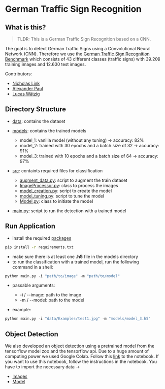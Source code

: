 # German Traffic Sign Recognition


## What is this?
> TLDR: This is a German Traffic Sign Recognition based on a CNN.

The goal is to detect German Traffic Signs using a Convolutional Neural Network (CNN). Therefore we use the [German Traffic Sign Recognition Benchmark](http://benchmark.ini.rub.de/?section=gtsrb&subsection=dataset) which consists of 43 different classes (traffic signs) with 39.209 training images and 12.630 test images.

Contributors:
  - [Nicholas Link](https://github.com/Nicho-Link)
  - [Alexander Paul](https://github.com/alexx1374)
  - [Lucas Wätzig](https://github.com/LWaetzig)

## Directory Structure
- [data](data): contains the dataset
- [models](models): contains the trained models
  - model_1: vanilla model (without any tuning) -> accuracy: 82%
  - model_2: trained with 30 epochs and a batch size of 32 -> accuracy: 91%
  - model_3: trained with 10 epochs and a batch size of 64 -> accuracy: 97%
- [src](src): containts required files for classification
  - [augment_data.py](src/augment_data.py): script to augment the train dataset
  - [ImageProcessor.py](src/ImageProcessor.py): class to process the images
  - [model_creation.py](src/model_creation.py): script to create the model
  - [model_tuning.py](src/model_tuning.py): script to tune the model
  - [Model.py](src/Model.py): class to initiate the model
  
- [main.py](main.py): script to run the detection with a trained model

## Run Application
- install the required [packages](requirements.txt)
```bash
pip install -r requirements.txt
```
- make sure there is at least one **.h5** file in the models directory
- to run the classification with a trained model, run the following command in a shell:
```python
python main.py -i "path/to/image" -m "path/to/model"
```
- passable arguments:
  - -i / --image: path to the image
  - -m / --model: path to the model

- example:
```python
python main.py -i "data/Examples/test1.jpg" -m "models/model_3.h5"
```



## Object Detection
We also developed an object detection using a pretrained model from the tensorflow model zoo and the tensorflow api. Due to a huge amount of computing power we used Google Colab. Follow this [link](https://colab.research.google.com/drive/1KaH1XNzDOWr7oWnatquFtEvylNYIjjBk#scrollTo=n-74rTbe32Iw) to the notebook.
If you want to use this notebook, follow the instructions in the notebook. You have to import the necessary data -> 
- [Images](https://drive.google.com/file/d/1cWV0v5xCU8sR588Bv2Z_FRitkhB0Rhl0/view?usp=sharing)
- [Model](https://drive.google.com/drive/folders/1Z9528-ZzwHr-KPHkeT4BjLhKx9rwFjys?usp=sharing)

